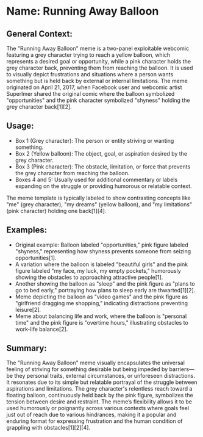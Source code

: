 # Name: Running Away Balloon

## General Context:
The "Running Away Balloon" meme is a two-panel exploitable webcomic featuring a grey character trying to reach a yellow balloon, which represents a desired goal or opportunity, while a pink character holds the grey character back, preventing them from reaching the balloon. It is used to visually depict frustrations and situations where a person wants something but is held back by external or internal limitations. The meme originated on April 21, 2017, when Facebook user and webcomic artist Superlmer shared the original comic where the balloon symbolized "opportunities" and the pink character symbolized "shyness" holding the grey character back[1][2].

## Usage:

* Box 1 (Grey character): The person or entity striving or wanting something.
* Box 2 (Yellow balloon): The object, goal, or aspiration desired by the grey character.
* Box 3 (Pink character): The obstacle, limitation, or force that prevents the grey character from reaching the balloon.
* Boxes 4 and 5: Usually used for additional commentary or labels expanding on the struggle or providing humorous or relatable context.

The meme template is typically labeled to show contrasting concepts like "me" (grey character), "my dreams" (yellow balloon), and "my limitations" (pink character) holding one back[1][4].

## Examples:

* Original example: Balloon labeled "opportunities," pink figure labeled "shyness," representing how shyness prevents someone from seizing opportunities[1].
* A variation where the balloon is labeled "beautiful girls" and the pink figure labeled "my face, my luck, my empty pockets," humorously showing the obstacles to approaching attractive people[1].
* Another showing the balloon as "sleep" and the pink figure as "plans to go to bed early," portraying how plans to sleep early are thwarted[1][2].
* Meme depicting the balloon as "video games" and the pink figure as "girlfriend dragging me shopping," indicating distractions preventing leisure[2].
* Meme about balancing life and work, where the balloon is "personal time" and the pink figure is "overtime hours," illustrating obstacles to work-life balance[2].

## Summary:
The "Running Away Balloon" meme visually encapsulates the universal feeling of striving for something desirable but being impeded by barriers—be they personal traits, external circumstances, or unforeseen distractions. It resonates due to its simple but relatable portrayal of the struggle between aspirations and limitations. The grey character's relentless reach toward a floating balloon, continuously held back by the pink figure, symbolizes the tension between desire and restraint. The meme’s flexibility allows it to be used humorously or poignantly across various contexts where goals feel just out of reach due to various hindrances, making it a popular and enduring format for expressing frustration and the human condition of grappling with obstacles[1][2][4].